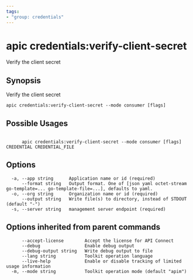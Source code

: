 ```yaml
---
tags:
- "group: credentials"
---
```

# apic credentials:verify-client-secret

Verify the client secret

## Synopsis

Verify the client secret

```
apic credentials:verify-client-secret --mode consumer [flags]
```

## Possible Usages

```

      apic credentials:verify-client-secret --mode consumer [flags] CREDENTIAL CREDENTIAL_FILE

```

## Options

```
  -a, --app string      Application name or id (required)
      --format string   Output format. One of [json yaml octet-stream go-template=... go-template-file=...], defaults to yaml.
  -o, --org string      Organization name or id (required)
      --output string   Write file(s) to directory, instead of STDOUT (default "-")
  -s, --server string   management server endpoint (required)
```

## Options inherited from parent commands

```
      --accept-license        Accept the license for API Connect
      --debug                 Enable debug output
      --debug-output string   Write debug output to file
      --lang string           Toolkit operation language
      --live-help             Enable or disable tracking of limited usage information
  -m, --mode string           Toolkit operation mode (default "apim")
```

